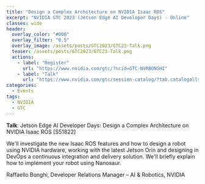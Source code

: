 ```yaml
---
title: "Design a Complex Architecture on NVIDIA Isaac ROS"
excerpt: "NVIDIA GTC 2023 (Jetson Edge AI Developer Days) - Online"
classes: wide
header:
  overlay_color: "#000"
  overlay_filter: "0.5"
  overlay_image: /assets/posts/GTC2023/GTC23-Talk.png
  teaser: /assets/posts/GTC2023/GTC23-Talk.png
  actions:
    - label: "Register"
      url: "https://www.nvidia.com/gtc/?ncid=GTC-NVRBONGHI"
    - label: "Talk"
      url: "https://www.nvidia.com/gtc/session-catalog/?tab.catalogallsessionstab=16566177511100015Kus&search=Isaac%20ROS#/session/1666649161630001tpHz"
categories:
  - Events
tags:
  - NVIDIA
  - GTC
---
```


**Talk**: Jetson Edge AI Developer Days: Design a Complex Architecture on NVIDIA Isaac ROS [S51822]
 
We'll investigate the new Isaac ROS features and how to design a robot using NVIDIA hardware, working with the latest Jetson Orin and designing in DevOps a continuous integration and delivery solution. We'll briefly explain how to implement your robot using Nanosaur.

Raffaello Bonghi, Developer Relations Manager – AI & Robotics, NVIDIA